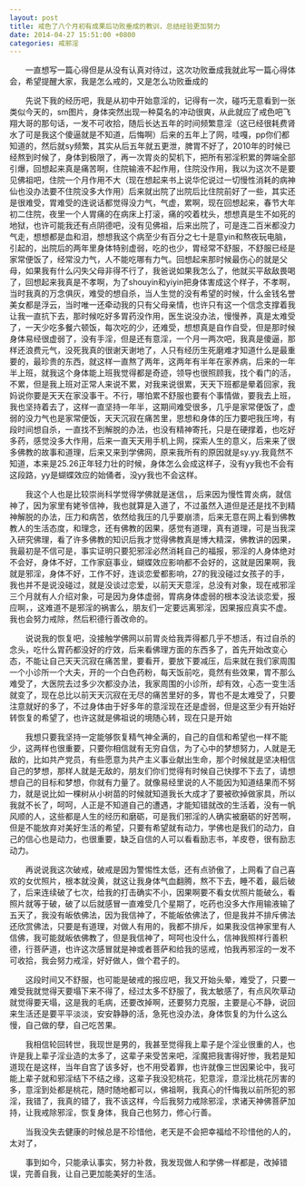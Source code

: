 ```yaml
---
layout: post
title: 戒色了八个月初有成果后功败垂成的教训，总结经验更加努力
date: 2014-04-27 15:51:00 +0800
categories: 戒邪淫
---
```


　　一直想写一篇心得但是从没有认真对待过，这次功败垂成我就此写一篇心得体会，希望提醒大家，我是怎么戒的，又是怎么功败垂成的
　　先说下我的经历吧，我是从初中开始意淫的，记得有一次，碰巧无意看到一张类似今天的，sm图片，身体突然出现一种莫名的冲动很爽，从此就应了戒色吧飞翔大哥的那句话，一发不可收拾，随后长达五年的时间频繁意淫（这已经很耗费肾水了可是我这个傻逼就是不知道，后悔啊）后来的五年上了网，哇嘎，pp你们都知道的，然后就sy频繁，其实从后五年就五更泄，脾胃不好了，2010年的时候已经熬到时候了，身体到极限了，再一次胃炎的契机下，把所有邪淫积累的弊端全部引爆，回想起来真是痛苦啊，住院输液不起作用，住院没作用，我以为这次不是要见佛祖吧，住院一个月作用不大（现在想起来书上说华佗说过一切慢性消耗的病神仙也没办法要不住院没多大作用）后来就出院了出院后比住院前好了一些，其实还是很难受，胃难受的连说话都觉得没力气，气虚，累啊，现在回想起来，春节大年初二住院，夜里一个人胃痛的在病床上打滚，痛的咬着枕头，想想真是生不如死的地狱，也许可能我还有点阴德吧，没有见佛祖，后来出院了，可是连二百米都没力气走，想想都是血和泪，想想我这个病至少有百分之七十是意yin和熬夜玩电脑，引起的，出院后的两年里身体特别虚弱，吃的也少，胃经常不舒服，不舒服已经是家常便饭了，经常没力气，人不能吃哪有力气。回想起来那时候最伤心的就是父母，如果我有什么闪失父母非得不行了，我爸说如果我怎么了，他就买平敌敌畏喝了，回想起来我真是不孝啊，为了shouyin和yiyin把身体害成这个样子，不孝啊，当时我真的万念俱灰，难受的想自杀，当人生觉的没有希望的时候，什么金钱名誉美女都是浮云，当时唯一还牵动我的只有父母亲情，也许只有这一个信念支撑着我让我一直抗下去，那时候吃好多胃药没作用，医生说没办法，慢慢养，真是太难受了，一天少吃多餐六顿饭，每次吃的少，还难受，想想真是自作自受，但是那时候身体易经很虚弱了，没有手淫，但是还有意淫，一个月一两次吧，我真是傻逼，那样还浪费元气，没死我真的很谢天谢地了，人只有经历生死磨难才知道什么是最重要的，最珍贵的东西，就这样一直熬了两年，这两年有半年在家养病，后来的一年半上班，就我这个身体能上班我觉得都是奇迹，领导也很照顾我，找个看门的活，不累，但是我上班对正常人来说不累，对我来说很累，天天下班都是晕着回家，我妈说你要是天天在家没事干。不行，哪怕累不舒服也要有个事情做，要我去上班，我也坚持着去了，这样一直坚持一年半，这期间难受很多，几乎是家常便饭了，虚弱的没力气也是家常便饭，天天沉寂在痛苦里，思想和身体的压力要吧我压垮，有段时间想自杀，一直找不到解脱的办法，也没有精神寄托，只是在硬撑着，也吃好多药，感觉没多大作用，后来一直天天用手机上网，探索人生的意义，后来来了很多佛教的故事和道理，后来又来到学佛网，原来我所有的原因就是sy.yy.我竟然不知道，本来是25.26正年轻力壮的时候，身体怎么会成这样子，没有yy我也不会有这段路，yy是蝴蝶效应的始俑者，没yy我也不会这样。
　　我这个人也是比较崇尚科学觉得学佛就是迷信，，后来因为慢性胃炎病，就信神了，因为家里有姥爷信神，我也就算是入道了，不过虽然入道但是还是找不到精神解脱的办法，压力和病苦，依然给我压的几乎要崩溃，后来无意在网上看到佛教教人的生活态度，和理念，还有佛教的因果，感觉有道理，真有道理，可是当我深入研究佛理，看了许多佛教的知识后我才觉得佛教真是博大精深，佛教讲的因果，我最初是不信可是，事实证明只要犯邪淫必然消耗自己的福报，邪淫的人身体绝对不会好，身体不好，工作家庭事业，蝴蝶效应影响都不会好的，这就是因果啊，我就是邪淫，身体不好，工作不好，连谈恋爱都影响，27的我没碰过女孩子的手，我也并不是说没碰过，就是没谈过恋爱，以前天天意淫，总没有对象，现在戒邪淫三个月就有人介绍对象，可是因为身体虚弱，胃病身体虚弱的根本没法谈恋爱，报应啊，，这难道不是邪淫的祸害么，朋友们一定要远离邪淫，因果报应真实不虚。我也会努力戒除，然后积德行善改命的。
　　说说我的恢复吧，没接触学佛网以前胃炎给我弄得都几乎不想活，有过自杀的念头，吃什么胃药都没好的疗效，后来看佛理方面的东西多了，首先开始改变心态，不能让自己天天沉寂在痛苦里，要看开，要放下要减压，后来就在我们家周围一个小诊所一个大夫，开的一个白色药粉，每天饭前吃，竟然有些效果，胃不那么难受了，大医院去过多少次都没办法，我家周围的小诊所，却有效，心态一变生活就变了，现在总比以前天天沉寂在无尽的痛苦里好的多，胃也不是太难受了，只要注意就好的多了，不过身体由于好多年的意淫现在还是虚弱，但是这至少有开始好转恢复的希望了，也许这就是佛祖说的境随心转，现在只是开始
　　我想只要我坚持一定能够恢复精气神全满的，自己的自信和希望也一样不能少，这两样也很重要，只要你相信就有无穷自信，为了心中的梦想努力，人就是无敌的，比如共产党员，有些愿意为共产主义事业献出生命，那个时候就是坚决相信自己的梦想，那样人就是无敌的，朋友们你们觉得有时候自己快撑不下去了，请想想自己的目标和梦想，你就有力量了。就像易经里说的人不能因为知道结果而不努力，就是说比如一棵树从小树苗的时候就知道我长大成才了要被砍掉做家具，所以我就不长了，呵呵，人正是不知道自己的遭遇，才能知错就改的生活着，没有一帆风顺的人，这些都是人生的经历和磨砺，可是我们邪淫的人确实被磨砺的好苦啊，但是不能放弃对美好生活的希望，只要有希望就有动力，学佛也是我们的动力，自己的信心也是动力，也很重要，缺乏自信的人可以看看励志书，羊皮卷，很有励志动力。
　　再说说我这次破戒，破戒是因为警惕性太低，还有点骄傲了，上网看了自己喜欢的女优照片，根本就没黄，就这让我身体气血翻腾，熬不下去，睡不着，最后破了，后来连续破了七次，给我的打击确实不小，因果啊要不看女优照片能破么，看照片就等于破，破了以后就感冒一直难受几个星期了，吃药也没多大作用输液输了五天了，我没有皈依佛法，因为我信神了，不能皈依佛法了，但是我并不排斥佛法还欣赏佛法，只要是有道理，对做人有用的，我都不排斥，如果我没信神家里有人信佛，我可能就皈依佛教了，但是我信神了，呵呵也没什么，信神我照样行善积德，行菩萨道，也许这次感冒就是神或者菩萨和给我的惩戒，怕我再邪淫的一发不可收拾，我会努力戒淫，好好做人，做个君子的。
　　这段时间又不舒服，也可能是破戒的报应吧，我又开始头晕，难受了，只要一难受我就觉得天要塌下来不得了，经过太多不舒服了，我太敏感了，有点风吹草动就觉得要天塌，这是我的毛病，还要改掉啊，还要努力克服，主要是心不静，说回来生活还是要平平淡淡，安安静静的活，急死也没办法，身体恢复的为什么这么慢，自己做的孽，自己吃苦果。
　　我相信轮回转世，我现世是男的，我甚至觉得我上辈子是个淫业很重的人，也许是我上辈子淫业造的太多了，这辈子来受苦来吧，淫魔把我害得好惨，我若是知道现在是这样，当年自宫了该多好，也不用受着罪，也许就像三世因果论中，我可能上辈子就和邪淫结下不结之缘，这辈子我没犯桃花，犯意淫，意淫比桃花厉害的多，意淫到处都是桃花，随时随地都可以，佛祖啊，我真心的忏悔我以前所犯的邪淫，我错了，我真的错了，我不该这样，今后我努力戒除邪淫，求诸天神佛菩萨加持，让我戒除邪淫，恢复身体，我自己也努力，修心行善。
　　当我没失去健康的时候总是不珍惜他，老天是不会把幸福给不珍惜他的人的，太对了，
　　事到如今，只能承认事实，努力补救，我发现做人和学佛一样都是，改掉错误，完善自我，让自己更加能美好的生活。
